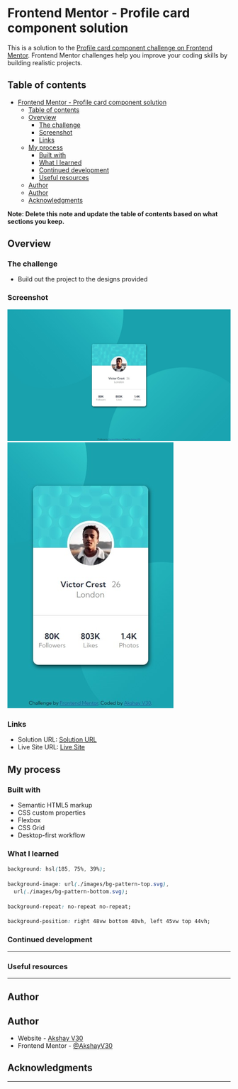 # Frontend Mentor - Profile card component solution

This is a solution to the [Profile card component challenge on Frontend Mentor](https://www.frontendmentor.io/challenges/profile-card-component-cfArpWshJ). Frontend Mentor challenges help you improve your coding skills by building realistic projects.

## Table of contents

- [Frontend Mentor - Profile card component solution](#frontend-mentor---profile-card-component-solution)
  - [Table of contents](#table-of-contents)
  - [Overview](#overview)
    - [The challenge](#the-challenge)
    - [Screenshot](#screenshot)
    - [Links](#links)
  - [My process](#my-process)
    - [Built with](#built-with)
    - [What I learned](#what-i-learned)
    - [Continued development](#continued-development)
    - [Useful resources](#useful-resources)
  - [Author](#author)
  - [Author](#author-1)
  - [Acknowledgments](#acknowledgments)

**Note: Delete this note and update the table of contents based on what sections you keep.**

## Overview

### The challenge

- Build out the project to the designs provided

### Screenshot

![Desktop-view](./screenshot/desktop-view-final.jpeg)
![Mobile-view](./screenshot/mobile-view-final.jpeg)

### Links

- Solution URL: [Solution URL](https://akshayv30.github.io/Front-End-Mentor-Challenges/profile-card-component-main/)
- Live Site URL: [Live Site](https://akshayv30.github.io/Front-End-Mentor-Challenges/profile-card-component-main/index.html)

## My process

### Built with

- Semantic HTML5 markup
- CSS custom properties
- Flexbox
- CSS Grid
- Desktop-first workflow

### What I learned

```css
background: hsl(185, 75%, 39%);

background-image: url(./images/bg-pattern-top.svg),
  url(./images/bg-pattern-bottom.svg);

background-repeat: no-repeat no-repeat;

background-position: right 48vw bottom 40vh, left 45vw top 44vh;
```

### Continued development

---

### Useful resources

---

## Author

## Author

- Website - [Akshay V30](https://github.com/AkshayV30)
- Frontend Mentor - [@AkshayV30](https://www.frontendmentor.io/profile/AkshayV30)

## Acknowledgments

---
